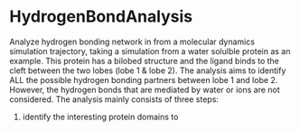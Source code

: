 # HydrogenBondAnalysis
Analyze hydrogen bonding network in from a molecular dynamics simulation trajectory, taking a simulation from a water solulble protein as an example.
This protein has a bilobed structure and the ligand binds to the cleft between the two lobes (lobe 1 & lobe 2).
The analysis aims to identify ALL the possible hydrogen bonding partners between lobe 1 and lobe 2. 
However, the hydrogen bonds that are mediated by water or ions are not considered.
The analysis mainly consists of three steps:
1. identify the interesting protein domains to 
